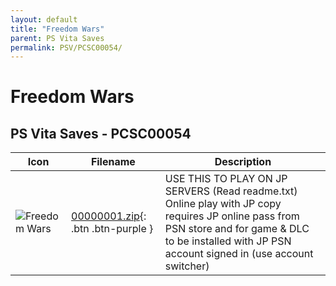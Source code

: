 ```yaml
---
layout: default
title: "Freedom Wars"
parent: PS Vita Saves
permalink: PSV/PCSC00054/
---
```

# Freedom Wars

## PS Vita Saves - PCSC00054

| Icon | Filename | Description |
|------|----------|-------------|
| ![Freedom Wars](https://github.com/bucanero/apollo-vita/raw/main/sce_sys/icon0.png) | [00000001.zip](00000001.zip){: .btn .btn-purple } | USE THIS TO PLAY ON JP SERVERS (Read readme.txt) Online play with JP copy requires JP online pass from PSN store and for game & DLC to be installed with JP PSN account signed in (use account switcher)  |
